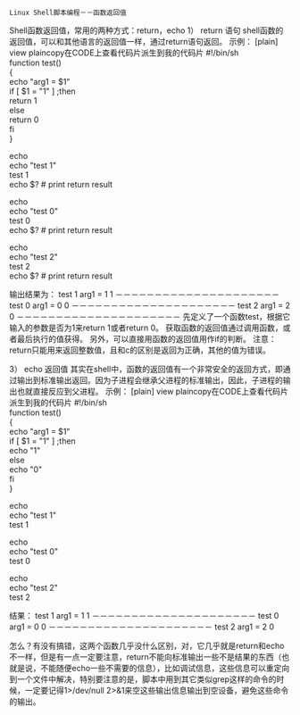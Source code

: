 	Linux Shell脚本编程－－函数返回值

Shell函数返回值，常用的两种方式：return，echo
1） return 语句
shell函数的返回值，可以和其他语言的返回值一样，通过return语句返回。
示例：
[plain] view plaincopy在CODE上查看代码片派生到我的代码片
#!/bin/sh    
function test()    
{    
    echo "arg1 = $1"    
    if [ $1 = "1" ] ;then    
        return 1    
    else    
        return 0    
    fi    
}    
    
echo     
echo "test 1"    
test 1    
echo $?         # print return result    
    
echo     
echo "test 0"    
test 0    
echo $?         # print return result    
    
echo     
echo "test 2"    
test 2    
echo $?         # print return result    

输出结果为：
test 1
arg1 = 1
1
－－－－－－－－－－－－－－－－－－－－－
test 0
arg1 = 0
0
－－－－－－－－－－－－－－－－－－－－－
test 2
arg1 = 2
0
－－－－－－－－－－－－－－－－－－－－－
先定义了一个函数test，根据它输入的参数是否为1来return 1或者return 0。
获取函数的返回值通过调用函数，或者最后执行的值获得。
另外，可以直接用函数的返回值用作if的判断。
注意：return只能用来返回整数值，且和c的区别是返回为正确，其他的值为错误。
 
3） echo 返回值
其实在shell中，函数的返回值有一个非常安全的返回方式，即通过输出到标准输出返回。因为子进程会继承父进程的标准输出，因此，子进程的输出也就直接反应到父进程。
示例：
[plain] view plaincopy在CODE上查看代码片派生到我的代码片
#!/bin/sh    
function test()    
{    
    echo "arg1 = $1"    
    if [ $1 = "1" ] ;then    
        echo "1"    
    else    
        echo "0"    
    fi    
}    
    
echo     
echo "test 1"    
test 1    
  
    
echo     
echo "test 0"    
test 0    
  
    
echo     
echo "test 2"    
test 2    
 
结果：
test 1
arg1 = 1
1
－－－－－－－－－－－－－－－－－－－－－
test 0
arg1 = 0
0
－－－－－－－－－－－－－－－－－－－－－
test 2
arg1 = 2
0
 
怎么？有没有搞错，这两个函数几乎没什么区别，对，它几乎就是return和echo不一样，但是有一点一定要注意，return不能向标准输出一些不是结果的东西（也就是说，不能随便echo一些不需要的信息），比如调试信息，这些信息可以重定向到一个文件中解决，特别要注意的是，脚本中用到其它类似grep这样的命令的时候，一定要记得1>/dev/null 2>&1来空这些输出信息输出到空设备，避免这些命令的输出。